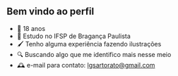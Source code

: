 ## Bem vindo ao perfil

- 👣 18 anos 
- 📖 Estudo no IFSP de Bragança Paulista
- 🖌️ Tenho alguma experiência fazendo ilustrações
- 🔍 Buscando algo que me identifico mais nesse meio
- 🕰️ e-mail para contato: lgsartorato@gmail.com
<div>

</div>
